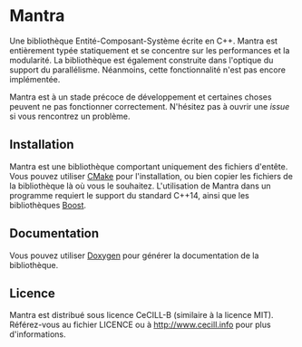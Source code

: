 # Mantra

Une bibliothèque Entité-Composant-Système écrite en C++. Mantra est entièrement typée statiquement et se concentre sur les performances et la modularité. La bibliothèque est également construite dans l'optique du support du parallélisme. Néanmoins, cette fonctionnalité n'est pas encore implémentée.

Mantra est à un stade précoce de développement et certaines choses peuvent ne pas fonctionner correctement. N'hésitez pas à ouvrir une *issue* si vous rencontrez un problème.

## Installation

Mantra est une bibliothèque comportant uniquement des fichiers d'entête. Vous pouvez utiliser [CMake](http://www.cmake.org) pour l'installation, ou bien copier les fichiers de la bibliothèque là où vous le souhaitez. L'utilisation de Mantra dans un programme requiert le support du standard C++14, ainsi que les bibliothèques [Boost](http://www.boost.org).

## Documentation

Vous pouvez utiliser [Doxygen](http://www.stack.nl/~dimitri/doxygen/) pour générer la documentation de la bibliothèque.

## Licence

Mantra est distribué sous licence CeCILL-B (similaire à la licence MIT). Référez-vous au fichier LICENCE ou à http://www.cecill.info pour plus d'informations.
